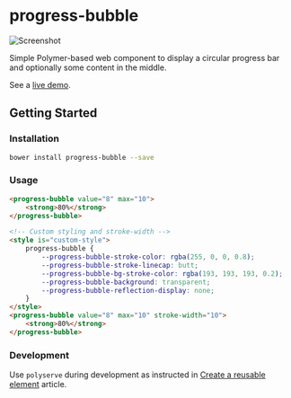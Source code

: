 progress-bubble
===============

![Screenshot](https://raw.githubusercontent.com/tehapo/progress-bubble/master/screenshot.png)

Simple Polymer-based web component to display a circular progress bar and optionally some content in the middle.

See a [live demo](http://tehapo.com/experiments/progress-bubble/).

## Getting Started

### Installation
```bash
bower install progress-bubble --save
```

### Usage
```html
<progress-bubble value="8" max="10">
    <strong>80%</strong>
</progress-bubble>

<!-- Custom styling and stroke-width -->
<style is="custom-style">
    progress-bubble {
        --progress-bubble-stroke-color: rgba(255, 0, 0, 0.8);
        --progress-bubble-stroke-linecap: butt;
        --progress-bubble-bg-stroke-color: rgba(193, 193, 193, 0.2);
        --progress-bubble-background: transparent;
        --progress-bubble-reflection-display: none;
    }
</style>
<progress-bubble value="8" max="10" stroke-width="10">
    <strong>80%</strong>
</progress-bubble>
```

### Development
Use ```polyserve``` during development as instructed in [Create a reusable element](https://www.polymer-project.org/1.0/docs/start/reusableelements.html) article.
